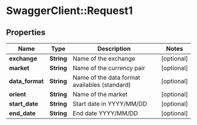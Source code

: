 # SwaggerClient::Request1

## Properties
Name | Type | Description | Notes
------------ | ------------- | ------------- | -------------
**exchange** | **String** | Name of the exchange | [optional] 
**market** | **String** | Name of the currency pair | [optional] 
**data_format** | **String** | Name of the data format availables (standard) | [optional] 
**orient** | **String** | Name of the market | [optional] 
**start_date** | **String** | Start date in YYYY/MM/DD | [optional] 
**end_date** | **String** | End date YYYY/MM/DD | [optional] 


